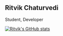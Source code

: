 ## Ritvik Chaturvedi
Student, Developer  
  
[![Ritvik's GitHub stats](https://github-readme-stats.vercel.app/api?username=chaturchatur)](https://github.com/chaturchatur/github-readme-stats)
